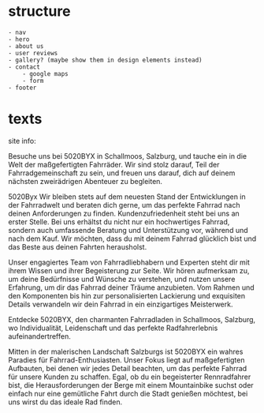 # structure

    - nav
    - hero
    - about us
    - user reviews
    - gallery? (maybe show them in design elements instead)
    - contact
    	- google maps
    	- form
    - footer

# texts

site info:

Besuche uns bei 5020BYX in Schallmoos, Salzburg, und tauche ein in die Welt der maßgefertigten Fahrräder. Wir sind stolz darauf, Teil der Fahrradgemeinschaft zu sein, und freuen uns darauf, dich auf deinem nächsten zweirädrigen Abenteuer zu begleiten.

5020Byx
Wir bleiben stets auf dem neuesten Stand der Entwicklungen in der Fahrradwelt und beraten dich gerne, um das perfekte Fahrrad nach deinen Anforderungen zu finden.
Kundenzufriedenheit steht bei uns an erster Stelle. Bei uns erhältst du nicht nur ein hochwertiges Fahrrad, sondern auch umfassende Beratung und Unterstützung vor, während und nach dem Kauf. Wir möchten, dass du mit deinem Fahrrad glücklich bist und das Beste aus deinen Fahrten herausholst.

Unser engagiertes Team von Fahrradliebhabern und Experten steht dir mit ihrem Wissen und ihrer Begeisterung zur Seite. Wir hören aufmerksam zu, um deine Bedürfnisse und Wünsche zu verstehen, und nutzen unsere Erfahrung, um dir das Fahrrad deiner Träume anzubieten. Vom Rahmen und den Komponenten bis hin zur personalisierten Lackierung und exquisiten Details verwandeln wir dein Fahrrad in ein einzigartiges Meisterwerk.

Entdecke 5020BYX, den charmanten Fahrradladen in Schallmoos, Salzburg, wo Individualität, Leidenschaft und das perfekte Radfahrerlebnis aufeinandertreffen.

Mitten in der malerischen Landschaft Salzburgs ist 5020BYX ein wahres Paradies für Fahrrad-Enthusiasten. Unser Fokus liegt auf maßgefertigten Aufbauten, bei denen wir jedes Detail beachten, um das perfekte Fahrrad für unsere Kunden zu schaffen. Egal, ob du ein begeisterter Rennradfahrer bist, die Herausforderungen der Berge mit einem Mountainbike suchst oder einfach nur eine gemütliche Fahrt durch die Stadt genießen möchtest, bei uns wirst du das ideale Rad finden.
